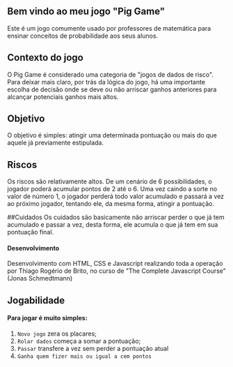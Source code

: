 ## Bem vindo ao meu jogo "Pig Game"
Este é um jogo comumente usado por professores de matemática para ensinar conceitos de probabilidade aos seus alunos. 

## Contexto do jogo
O Pig Game é considerado uma categoria de "jogos de dados de risco". Para deixar mais claro, por trás da lógica do jogo, há uma importante escolha de decisão onde se deve ou não arriscar ganhos anteriores para alcançar potenciais ganhos mais altos. 

## Objetivo
O objetivo é simples: atingir uma determinada pontuação ou mais do que aquele já previamente estipulada.

## Riscos
Os riscos são relativamente altos. De um cenário de 6 possibilidades, o jogador poderá acumular pontos de 2 até o 6. Uma vez caindo a sorte no valor de número 1, o jogador perderá todo valor acumulado e passará a vez ao próximo jogador, tentando ele, da mesma forma, atingir a pontuação.

##Cuidados
Os cuidados são basicamente não arriscar perder o que já tem acumulado e passar a vez, desta forma, ele acumula o que já tem em sua pontuação final.


#### Desenvolvimento
Desenvolvimento com HTML, CSS e Javascript realizando toda a operação por Thiago Rogério de Brito, no curso de "The Complete Javascript Course" (Jonas Schmedtmann)

## Jogabilidade
#### Para jogar é muito simples: 
1. `Novo jogo` zera os placares;
2. `Rolar dados` começa a somar a pontuação;
3. `Passar` transfere a vez sem perder a pontuação atual
4. `Ganha quem fizer mais ou igual a cem pontos`
